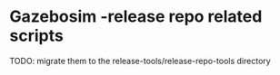 # Gazebosim -release repo related scripts

TODO: migrate them to the release-tools/release-repo-tools directory
